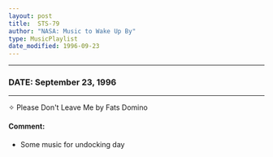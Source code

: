 ```yaml
---
layout: post
title:  STS-79
author: "NASA: Music to Wake Up By"
type: MusicPlaylist
date_modified: 1996-09-23
---
```


----
### DATE: September 23, 1996
----
✧ Please Don't Leave Me by Fats Domino

#### Comment:
* Some music for undocking day
